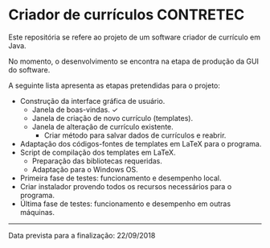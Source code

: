 # Criador de currículos CONTRETEC

Este repositória se refere ao projeto de um software criador de currículo em Java.

No momento, o desenvolvimento se encontra na etapa de produção da GUI do software.


A seguinte lista apresenta as etapas pretendidas para o projeto:

* Construção da interface gráfica de usuário.
  - Janela de boas-vindas. &#10003; 
  - Janela de criação de novo currículo (templates).
  - Janela de alteração de currículo existente.
    - Criar método para salvar dados de currículos e reabrir.
* Adaptação dos códigos-fontes de templates em LaTeX para o programa.
* Script de compilação dos templates em LaTeX.
  - Preparação das bibliotecas requeridas.
  - Adaptação para o Windows OS.
* Primeira fase de testes: funcionamento e desempenho local.
* Criar instalador provendo todos os recursos necessários para o programa.
* Última fase de testes: funcionamento e desempenho em outras máquinas.

<hr />
Data prevista para a finalização: 22/09/2018
